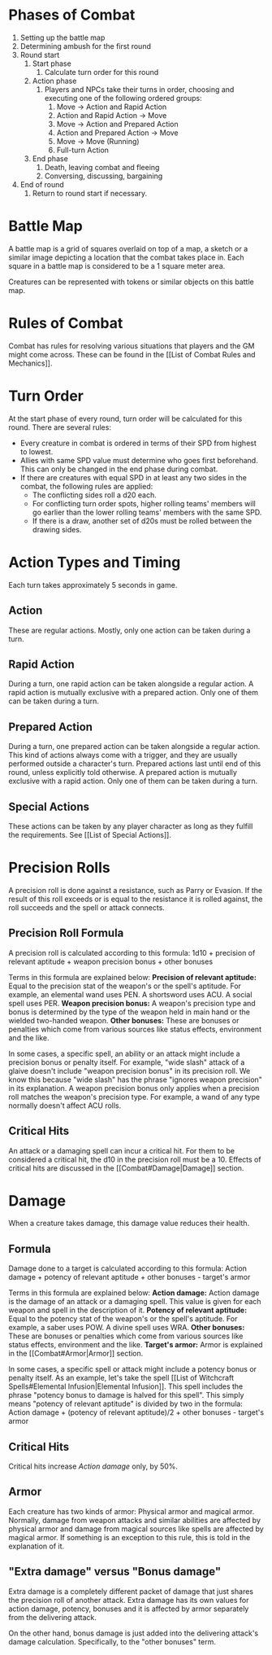 # Phases of Combat
1. Setting up the battle map
2. Determining ambush for the first round
3. Round start
	1. Start phase
		1. Calculate turn order for this round
	2. Action phase
		1. Players and NPCs take their turns in order, choosing and executing one of the following ordered groups:
			1. Move -> Action and Rapid Action
			2. Action and Rapid Action -> Move
			3. Move -> Action and Prepared Action
			4. Action and Prepared Action -> Move
			5. Move -> Move (Running)
			6. Full-turn Action
	3. End phase
		1. Death, leaving combat and fleeing
		2. Conversing, discussing, bargaining
4. End of round
	1. Return to round start if necessary.

# Battle Map
A battle map is a grid of squares overlaid on top of a map, a sketch or a similar image depicting a location that the combat takes place in. Each square in a battle map is considered to be a 1 square meter area.

Creatures can be represented with tokens or similar objects on this battle map.

# Rules of Combat
Combat has rules for resolving various situations that players and the GM might come across. These can be found in the [[List of Combat Rules and Mechanics]].

# Turn Order
At the start phase of every round, turn order will be calculated for this round. There are several rules:

+ Every creature in combat is ordered in terms of their SPD from highest to lowest.
+ Allies with same SPD value must determine who goes first beforehand. This can only be changed in the end phase during combat.
+ If there are creatures with equal SPD in at least any two sides in the combat, the following rules are applied:
	+ The conflicting sides roll a d20 each.
	+ For conflicting turn order spots, higher rolling teams' members will go earlier than the lower rolling teams' members with the same SPD.
	+ If there is a draw, another set of d20s must be rolled between the drawing sides.

# Action Types and Timing
Each turn takes approximately 5 seconds in game.

## Action
These are regular actions. Mostly, only one action can be taken during a turn.

## Rapid Action
During a turn, one rapid action can be taken alongside a regular action.
A rapid action is mutually exclusive with a prepared action. Only one of them can be taken during a turn.

## Prepared Action
During a turn, one prepared action can be taken alongside a regular action.
This kind of actions always come with a trigger, and they are usually performed outside a character's turn.
Prepared actions last until end of this round, unless explicitly told otherwise.
A prepared action is mutually exclusive with a rapid action. Only one of them can be taken during a turn.

## Special Actions
These actions can be taken by any player character as long as they fulfill the requirements. See [[List of Special Actions]].

# Precision Rolls
A precision roll is done against a resistance, such as Parry or Evasion. If the result of this roll exceeds or is equal to the resistance it is rolled against, the roll succeeds and the spell or attack connects. 

## Precision Roll Formula
A precision roll is calculated according to this formula:
	1d10 + precision of relevant aptitude + weapon precision bonus + other bonuses

Terms in this formula are explained below:
	**Precision of relevant aptitude:** Equal to the precision stat of the weapon's or the spell's aptitude. For example, an elemental wand uses PEN. A shortsword uses ACU. A social spell uses PER.
	**Weapon precision bonus:** A weapon's precision type and bonus is determined by the type of the weapon held in main hand or the wielded two-handed weapon.
	**Other bonuses:** These are bonuses or penalties which come from various sources like status effects, environment and the like.

In some cases, a specific spell, an ability or an attack might include a precision bonus or penalty itself. For example, "wide slash" attack of a glaive doesn't include "weapon precision bonus" in its precision roll. We know this because "wide slash" has the phrase "ignores weapon precision" in its explanation. A weapon precision bonus only applies when a precision roll matches the weapon's precision type. For example, a wand of any type normally doesn't affect ACU rolls.

## Critical Hits
An attack or a damaging spell can incur a critical hit. For them to be considered a critical hit, the d10 in the precision roll must be a 10. 
Effects of critical hits are discussed in the [[Combat#Damage|Damage]] section.

# Damage
When a creature takes damage, this damage value reduces their health.

## Formula
Damage done to a target is calculated according to this formula:
	Action damage + potency of relevant aptitude + other bonuses - target's armor

Terms in this formula are explained below:
	**Action damage:** Action damage is the damage of an attack or a damaging spell. This value is given for each weapon and spell in the description of it. 
	**Potency of relevant aptitude:** Equal to the potency stat of the weapon's or the spell's aptitude. For example, a saber uses POW. A divine spell uses WRA.
	**Other bonuses:**  These are bonuses or penalties which come from various sources like status effects, environment and the like.
	**Target's armor:** Armor is explained in the [[Combat#Armor|Armor]] section. 

In some cases, a specific spell or attack might include a potency bonus or penalty itself. As an example, let's take the spell [[List of Witchcraft Spells#Elemental Infusion|Elemental Infusion]]. This spell includes the phrase "potency bonus to damage is halved for this spell". This simply means "potency of relevant aptitude" is divided by two in the formula:
	Action damage + (potency of relevant aptitude)/2 + other bonuses - target's armor

## Critical Hits
Critical hits increase *Action damage* only, by 50%.

## Armor
Each creature has two kinds of armor: Physical armor and magical armor. Normally, damage from weapon attacks and similar abilities are affected by physical armor and damage from magical sources like spells are affected by magical armor. If something is an exception to this rule, this is told in the explanation of it.

## "Extra damage" versus "Bonus damage"
Extra damage is a completely different packet of damage that just shares the precision roll of another attack. Extra damage has its own values for action damage, potency, bonuses and it is affected by armor separately from the delivering attack.

On the other hand, bonus damage is just added into the delivering attack's damage calculation. Specifically, to the "other bonuses" term.